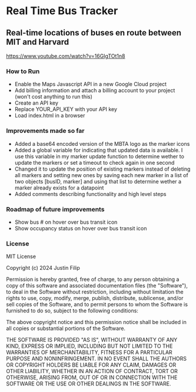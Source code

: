 # Real Time Bus Tracker

## Real-time locations of buses en route between MIT and Harvard

https://www.youtube.com/watch?v=16GIgTOt1n8

### How to Run
- Enable the Maps Javascript API in a new Google Cloud project
- Add billing information and attach a billing account to your project (won't cost anything to run this)
- Create an API key
- Replace YOUR_API_KEY with your API key
- Load index.html in a browser

### Improvements made so far

- Added a base64 encoded version of the MBTA logo as the marker icons
- Added a global variable for indicating that updated data is available. I use this variable in my marker update function to determine wether to update the markers or set a timeout to check again in one second
- Changed it to update the position of existing markers instead of deleting all markers and setting new ones by saving each new marker in a list of two objects [busID, marker] and using that list to determine wether a marker already exists for a datapoint
- Added comments describing functionality and high level steps

### Roadmap of future improvements
- Show bus # on hover over bus transit icon
- Show occupancy status on hover over bus transit icon

### License
MIT License

Copyright (c) 2024 Justin Filip

Permission is hereby granted, free of charge, to any person obtaining a copy
of this software and associated documentation files (the "Software"), to deal
in the Software without restriction, including without limitation the rights
to use, copy, modify, merge, publish, distribute, sublicense, and/or sell
copies of the Software, and to permit persons to whom the Software is
furnished to do so, subject to the following conditions:

The above copyright notice and this permission notice shall be included in all
copies or substantial portions of the Software.

THE SOFTWARE IS PROVIDED "AS IS", WITHOUT WARRANTY OF ANY KIND, EXPRESS OR
IMPLIED, INCLUDING BUT NOT LIMITED TO THE WARRANTIES OF MERCHANTABILITY,
FITNESS FOR A PARTICULAR PURPOSE AND NONINFRINGEMENT. IN NO EVENT SHALL THE
AUTHORS OR COPYRIGHT HOLDERS BE LIABLE FOR ANY CLAIM, DAMAGES OR OTHER
LIABILITY, WHETHER IN AN ACTION OF CONTRACT, TORT OR OTHERWISE, ARISING FROM,
OUT OF OR IN CONNECTION WITH THE SOFTWARE OR THE USE OR OTHER DEALINGS IN THE
SOFTWARE.